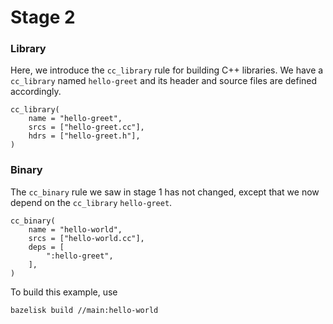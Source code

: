 # Stage 2

### Library

Here, we introduce the ```cc_library``` rule for building C++ libraries. We have a ```cc_library``` named ```hello-greet``` and its header and source files are defined accordingly.
```
cc_library(
    name = "hello-greet",
    srcs = ["hello-greet.cc"],
    hdrs = ["hello-greet.h"],
)
```

### Binary

The ```cc_binary``` rule we saw in stage 1 has not changed, except that we now depend on the ```cc_library``` ```hello-greet```.
```
cc_binary(
    name = "hello-world",
    srcs = ["hello-world.cc"],
    deps = [
        ":hello-greet",
    ],
)
```

To build this example, use
```
bazelisk build //main:hello-world
```
